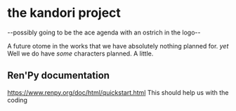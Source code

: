 # the kandori project

--possibly going to be the ace agenda with an ostrich in the logo--

A future otome in the works that we have absolutely nothing planned for. <i>yet</i>
Well we do have <i>some</i> characters planned. A little.

## Ren'Py documentation

https://www.renpy.org/doc/html/quickstart.html
This should help us with the coding
